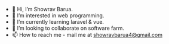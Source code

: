 - 👋 Hi, I’m Showrav Barua. 
- 👀 I’m interested in web programming. 
- 🌱 I’m currently learning laravel & vue. 
- 💞️ I’m looking to collaborate on software farm. 
- 📫 How to reach me - mail me at showravbarua4@gmail.com 

<!---
Showrav3/Showrav3 is a ✨ special ✨ repository because its `README.md` (this file) appears on your GitHub profile.
You can click the Preview link to take a look at your changes.
--->
